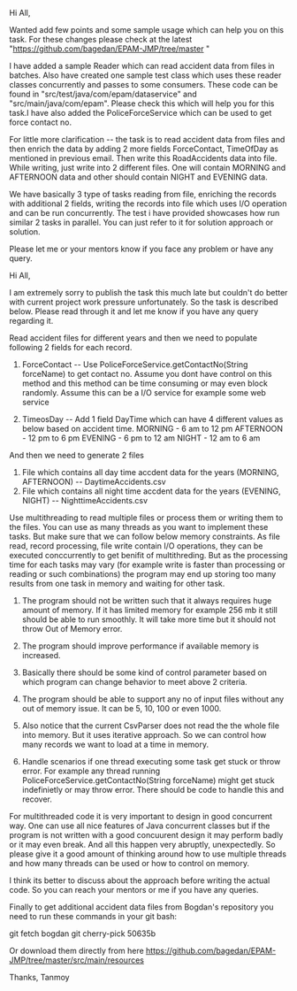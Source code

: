 Hi All,

Wanted add few points and some sample usage which can help you on this task. For these changes please check at the latest "https://github.com/bagedan/EPAM-JMP/tree/master "

I have added a sample Reader which can read accident data from files in batches. Also have created one sample test class which uses these reader classes concurrently and passes to some consumers. These code can be found in "src/test/java/com/epam/dataservice" and "src/main/java/com/epam". Please check this which will help you for this task.I have also added the PoliceForceService​ which can be used to get force contact no.


For little more clarification -- the task is to read accident data from files and then enrich the data by adding 2 more fields ForceContact, TimeOfDay as mentioned in previous email. Then write this RoadAccidents data into file. While writing, just write into 2 different files. One will contain MORNING and AFTERNOON data and other should contain NIGHT and EVENING data.

We have basically 3 type of tasks reading from file, enriching the records with additional 2 fields, writing the records into file which uses I/O operation and can be run concurrently. The test i have provided showcases how run similar 2 tasks in parallel. You can just refer to it for solution approach or solution.

​Please let me or your mentors know if you face any problem or have any query.

Hi All,

I am extremely sorry to publish the task this much late but couldn't do better with ​current project work pressure unfortunately. So the task is described below. Please read through it and let me know if you have any query regarding it.

Read accident files for different years and then we need to populate following 2 fields for each record.
1. ForceContact -- Use PoliceForceService.getContactNo(String forceName) to get contact no. 
Assume you dont have control on this method and this method can be time consuming or may even block randomly.
Assume this can be a I/O service for example some web service

2. TimeosDay -- Add 1 field DayTime which can have 4 different values as below based on accident time.
MORNING - 6 am to 12 pm
AFTERNOON - 12 pm to 6 pm
EVENING - 6 pm to 12 am
NIGHT - 12 am to 6 am

And then we need to generate 2 files 
1. File which contains all day time accdent data for the years (MORNING, AFTERNOON)  -- DaytimeAccidents.csv
2. File which contains all night time accdent data for the years (EVENING, NIGHT)    -- NighttimeAccidents.csv


Use multithreading to read multiple files or process them or writing them to the files. You can use as many threads as you want
to implement these tasks. But make sure that we can follow below memory constraints. As file read, record processing, file write
contain I/O operations, they can be executed conccurrently to get benifit of multithreding. But as the processing time for each
tasks may vary (for example write is faster than processing or reading or such combinations) the program may end up storing too
many results from one task in memory and waiting for other task.

1. The program should not be written such that it always requires huge amount of memory. If it has limited memory for example 256 mb it still
   should be able to run smoothly. It will take more time but it should not throw Out of Memory error.

2. The program should improve performance if available memory is increased.

3. Basically there should be some kind of control parameter based on which program can change behavior to meet above 2 criteria.

4. The program should be able to support any no of input files without any out of memory issue. It can be 5, 10, 100 or even 1000.

5. Also notice that the current CsvParser does not read the the whole file into memory. But it uses iterative approach. 
   So we can control how many records we want to load at a time in memory.

6. Handle scenarios if one thread executing some task get stuck or throw error. For example any thread running PoliceForceService.getContactNo(String forceName)
   might get stuck indefinietly or may throw error. There should be code to handle this and recover.


 
 For multithreaded code it is very important to design in good concurrent way. One can use all nice features of Java concurrent classes  but if the program
 is not written with a good concuurent design it may perform badly or it may even break. And all this happen very abruptly, unexpectedly. So please give it 
 a good amount of thinking around how to use multiple threads and how many threads can be used or how to control on memory.

I think its better to discuss about the approach before writing the actual code. So you can reach your mentors or me if you have any queries.​


Finally to get additional accident data files from Bogdan's repository you need to run these commands in your git bash: 

git fetch bogdan
git cherry-pick 50635b

Or download them directly from here https://github.com/bagedan/EPAM-JMP/tree/master/src/main/resources​


Thanks,
Tanmoy